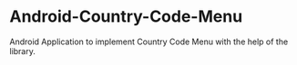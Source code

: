 # Android-Country-Code-Menu
Android Application to implement Country Code Menu with the help of the library.
